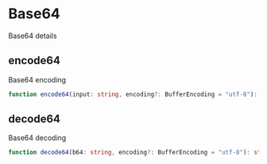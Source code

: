 # Base64

Base64 details

## encode64

Base64 encoding

```ts
function encode64(input: string, encoding?: BufferEncoding = "utf-8"): string
```

## decode64

Base64 decoding

```ts
function decode64(b64: string, encoding?: BufferEncoding = "utf-8"): string
```
